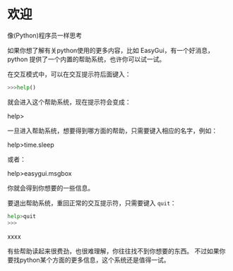 # 欢迎

像(Python)程序员一样思考

如果你想了解有关python使用的更多内容，比如 EasyGui，有一个好消息，python 提供了一个内置的帮助系统，也许你可以试一试。

在交互模式中，可以在交互提示符后面键入：

```python
>>>help()
```

就会进入这个帮助系统，现在提示符会变成：

help>

一旦进入帮助系统，想要得到哪方面的帮助，只需要键入相应的名字，例如：

help>time.sleep

或者：

help>easygui.msgbox

你就会得到你想要的一些信息。

要退出帮助系统，重回正常的交互提示符，只需要键入 `quit`：

```python
help>quit
>>>
```

<div class="bg-red-500 shadow-2xl rounded-3xl shadow-blue-700 p-4">
    xxxx
</div>

有些帮助读起来很费劲，也很难理解，你往往找不到你想要的东西。
不过如果你要找python某个方面的更多信息，这个系统还是值得一试。
